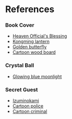 # References

### Book Cover
* [Heaven Official's Blessing][2]
* [Kongming lantern][3]
* [Golden butterfly][4]
* [Cartoon wood board][1]

### Crystal Ball
* [Glowing blue moonlight][5]

### Secret Guest
* [Izuminokami][6]
* [Cartoon police][7]
* [Cartoon criminal][8]



[1]:https://www.freepik.com/premium-vector/old-wood-plank-signboard-decorated-palm-leaves-cartoon-style-isolated-white_36113790.htm#query=cartoon%20wood%20board&position=6&from_view=keyword&track=ais&uuid=e46add2d-3b4c-4229-8759-e9afbf3f50fb
[2]:https://www.sohu.com/a/425791138_100209786
[3]:https://ixintu.com/sucai/fQiijPeqg.html
[4]:https://www.kindpng.com/imgv/hTRhiJb_-ya-gold-butterfly-png-transparent-png/
[5]:https://www.pinterest.ca/pin/470907704785178945/
[6]:https://gbf.wiki/Izuminokami_Kanesada
[7]:https://www.pinterest.ca/pin/dab--851461873283069265/
[8]:https://www.flaticon.com/free-icons/criminal
